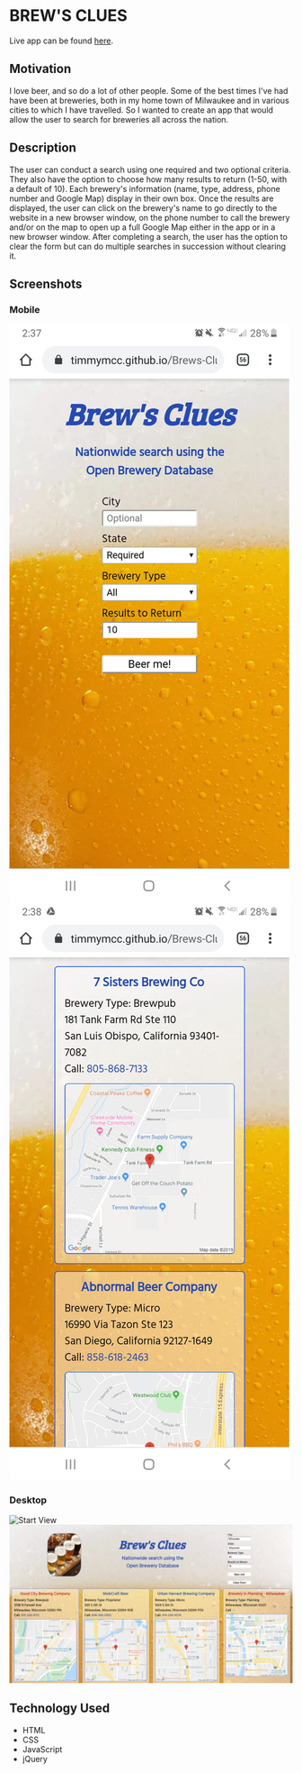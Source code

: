 # BREW'S CLUES

Live app can be found [here](https://timmymcc.github.io/Brews-Clues-Brewery-Search/).


## Motivation

I love beer, and so do a lot of other people. Some of the best times I've had have been at breweries, both in my home town of Milwaukee and in various cities to which I have travelled. So I wanted to create an app that would allow the user to search for breweries all across the nation.


## Description

The user can conduct a search using one required and two optional criteria. They also have the option to choose how many results to return (1-50, with a default of 10). Each brewery's information (name, type, address, phone number and Google Map) display in their own box. Once the results are displayed, the user can click on the brewery's name to go directly to the website in a new browser window, on the phone number to call the brewery and/or on the map to open up a full Google Map either in the app or in a new browser window. After completing a search, the user has the option to clear the form but can do multiple searches in succession without clearing it.


## Screenshots

### Mobile
![Start View](/Images/Brews_Clues_Start_Mobile.jpg "Brew's Clues")
![Search Results](/Images/Brews_Clues_Search_Mobile.jpg "Brew's Clues")


### Desktop
![Start View](/Images/Brews_Clues_Start_Desktop.png "Brew's Clues")
![Search Results](/Images/Brews_Clues_Search_Desktop.png "Brew's Clues")


## Technology Used

+ HTML
+ CSS
+ JavaScript
+ jQuery
